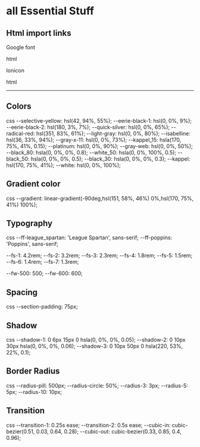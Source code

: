 # all Essential Stuff

## Html import links

Google font

 html
<link rel="preconnect" href="https://fonts.googleapis.com">
<link rel="preconnect" href="https://fonts.gstatic.com" crossorigin>
<link
  href="https://fonts.googleapis.com/css2?family=League+Spartan:wght@400;500;600;700;800&family=Poppins:wght@400;500&display=swap"
  rel="stylesheet">


Ionicon

 html
<script type="module" src="https://unpkg.com/ionicons@5.5.2/dist/ionicons/ionicons.esm.js"></script>
<script nomodule src="https://unpkg.com/ionicons@5.5.2/dist/ionicons/ionicons.js"></script>


---

## Colors

 css
--selective-yellow: hsl(42, 94%, 55%);
--eerie-black-1: hsl(0, 0%, 9%);
--eerie-black-2: hsl(180, 3%, 7%);
--quick-silver: hsl(0, 0%, 65%);
--radical-red: hsl(351, 83%, 61%);
--light-gray: hsl(0, 0%, 80%);
--isabelline: hsl(36, 33%, 94%);
--gray-x-11: hsl(0, 0%, 73%);
--kappel_15: hsla(170, 75%, 41%, 0.15);
--platinum: hsl(0, 0%, 90%);
--gray-web: hsl(0, 0%, 50%);
--black_80: hsla(0, 0%, 0%, 0.8);
--white_50: hsla(0, 0%, 100%, 0.5);
--black_50: hsla(0, 0%, 0%, 0.5);
--black_30: hsla(0, 0%, 0%, 0.3);
--kappel: hsl(170, 75%, 41%);
--white: hsl(0, 0%, 100%);


## Gradient color

 css
--gradient: linear-gradient(-90deg,hsl(151, 58%, 46%) 0%,hsl(170, 75%, 41%) 100%);


## Typography

 css
--ff-league_spartan: 'League Spartan', sans-serif;
--ff-poppins: 'Poppins', sans-serif; 

--fs-1: 4.2rem;
--fs-2: 3.2rem;
--fs-3: 2.3rem;
--fs-4: 1.8rem;
--fs-5: 1.5rem;
--fs-6: 1.4rem;
--fs-7: 1.3rem;

--fw-500: 500;
--fw-600: 600;


## Spacing

 css
--section-padding: 75px;


## Shadow

 css
--shadow-1: 0 6px 15px 0 hsla(0, 0%, 0%, 0.05);
--shadow-2: 0 10px 30px hsla(0, 0%, 0%, 0.06);
--shadow-3: 0 10px 50px 0 hsla(220, 53%, 22%, 0.1);


## Border Radius

 css
--radius-pill: 500px;
--radius-circle: 50%;
--radius-3: 3px;
--radius-5: 5px;
--radius-10: 10px;


## Transition

 css
--transition-1: 0.25s ease;
--transition-2: 0.5s ease;
--cubic-in: cubic-bezier(0.51, 0.03, 0.64, 0.28);
--cubic-out: cubic-bezier(0.33, 0.85, 0.4, 0.96);
